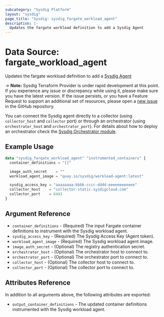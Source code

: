 ```yaml
---
subcategory: "Sysdig Platform"
layout: "sysdig"
page_title: "Sysdig: sysdig_fargate_workload_agent"
description: |-
  Updates the fargate workload definition to add a Sysdig Agent
---
```


# Data Source: fargate_workload_agent

Updates the fargate workload definition to add a [Sysdig Agent](https://docs.sysdig.com/en/docs/installation/serverless-agents/aws-fargate-serverless-agents/)

-> **Note:** Sysdig Terraform Provider is under rapid development at this point. If you experience any issue or discrepancy while using it, please make sure you have the latest version. If the issue persists, or you have a Feature Request to support an additional set of resources, please open a [new issue](https://github.com/sysdiglabs/terraform-provider-sysdig/issues/new) in the GitHub repository.

You can connect the Sysdig agent directly to a collector (using `collector_host` and `collector` port) or through an orchestrator (using `orchestrator_host` and `orchestrator_port`). For details about how to deploy an orchestrator check the [Sysdig Orchestrator module](https://registry.terraform.io/modules/sysdiglabs/fargate-orchestrator-agent/aws/latest).

## Example Usage

```terraform
data "sysdig_fargate_workload_agent" "instrumented_containers" {
  container_definitions = "[]"

  image_auth_secret    = ""
  workload_agent_image = "quay.io/sysdig/workload-agent:latest"

  sysdig_access_key = "aaaaaaaa-bbbb-cccc-dddd-eeeeeeeeeeee"
  collector_host    = "collector-static.sysdigcloud.com"
  collector_port    = 6443
}
```

## Argument Reference

* `container_definitions` - (Required) The input Fargate container definitions to instrument with the Sysdig workload agent.
* `sysdig_access_key` - (Required) The Sysdig Access Key (Agent token).
* `workload_agent_image` - (Required) The Sysdig workload agent image.
* `image_auth_secret` - (Optional) The registry authentication secret.
* `orchestrator_host` - (Optional) The orchestrator host to connect to.
* `orchestrator_port` - (Optional) The orchestrator port to connect to.
* `collector_host` - (Optional) The collector host to connect to.
* `collector_port` - (Optional) The collector port to connect to.


## Attributes Reference

In addition to all arguments above, the following attributes are exported:

* `output_container_definitions` - The updated container definitions instrumented with the Sysdig workload agent.
